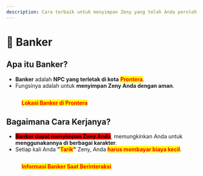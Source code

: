 ```yaml
---
description: Cara terbaik untuk menyimpan Zeny yang telah Anda peroleh dengan susah payah ada di sini!
---
```


# 🏦 Banker

## **Apa itu Banker?**

* **Banker** adalah **NPC yang terletak di kota** <mark style="color:red;">**Prontera**</mark>.
* Fungsinya adalah untuk **menyimpan Zeny Anda dengan aman**.

<figure><img src="../.gitbook/assets/123111.png" alt=""><figcaption><p><mark style="color:red;"><strong>Lokasi Banker di Prontera</strong></mark></p></figcaption></figure>

## **Bagaimana Cara Kerjanya?**

* <mark style="background-color:red;">**Banker dapat menyimpan Zeny Anda**</mark>, memungkinkan Anda untuk **menggunakannya di berbagai karakter**.
* Setiap kali Anda **"**<mark style="color:red;">**Tarik**</mark>**"** Zeny, Anda <mark style="color:red;">**harus membayar biaya kecil**</mark>.

<figure><img src="../.gitbook/assets/4412.png" alt=""><figcaption><p><mark style="color:red;"><strong>Informasi Banker Saat Berinteraksi</strong></mark></p></figcaption></figure>